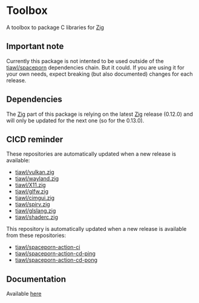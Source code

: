 # Toolbox

A toolbox to package C libraries for [Zig][2]

## Important note

Currently this package is not intented to be used outside of the [tiawl/spaceporn][1] dependencies chain. But it could. If you are using it for your own needs, expect breaking (but also documented) changes for each release.

## Dependencies

The [Zig][2] part of this package is relying on the latest [Zig][2] release (0.12.0) and will only be updated for the next one (so for the 0.13.0).

## CICD reminder

These repositories are automatically updated when a new release is available:
* [tiawl/vulkan.zig][3]
* [tiawl/wayland.zig][4]
* [tiawl/X11.zig][5]
* [tiawl/glfw.zig][6]
* [tiawl/cimgui.zig][7]
* [tiawl/spirv.zig][8]
* [tiawl/glslang.zig][9]
* [tiawl/shaderc.zig][10]

This repository is automatically updated when a new release is available from these repositories:
* [tiawl/spaceporn-action-ci][11]
* [tiawl/spaceporn-action-cd-ping][12]
* [tiawl/spaceporn-action-cd-pong][13]

## Documentation

Available [here](https://github.com/tiawl/toolbox/blob/trunk/DOC.md)

[1]:https://github.com/tiawl/spaceporn
[2]:https://github.com/ziglang/zig
[3]:https://github.com/tiawl/vulkan.zig
[4]:https://github.com/tiawl/wayland.zig
[5]:https://github.com/tiawl/X11.zig
[6]:https://github.com/tiawl/glfw.zig
[7]:https://github.com/tiawl/cimgui.zig
[8]:https://github.com/tiawl/spirv.zig
[9]:https://github.com/tiawl/glslang.zig
[10]:https://github.com/tiawl/shaderc.zig
[11]:https://github.com/tiawl/spaceporn-action-ci
[12]:https://github.com/tiawl/spaceporn-action-cd-ping
[13]:https://github.com/tiawl/spaceporn-action-cd-pong
